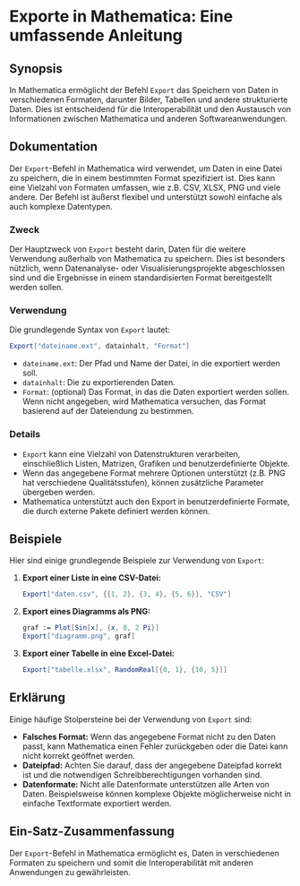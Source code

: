 <!--
Meta Description: # Exporte in Mathematica: Eine umfassende Anleitung ## Synopsis In Mathematica ermöglicht der Befehl `Export` das Speichern von Daten in verschiedenen...
Meta Keywords: export, mathematica, die, der, von
-->

# Exporte in Mathematica: Eine umfassende Anleitung

## Synopsis
In Mathematica ermöglicht der Befehl `Export` das Speichern von Daten in verschiedenen Formaten, darunter Bilder, Tabellen und andere strukturierte Daten. Dies ist entscheidend für die Interoperabilität und den Austausch von Informationen zwischen Mathematica und anderen Softwareanwendungen.

## Dokumentation
Der `Export`-Befehl in Mathematica wird verwendet, um Daten in eine Datei zu speichern, die in einem bestimmten Format spezifiziert ist. Dies kann eine Vielzahl von Formaten umfassen, wie z.B. CSV, XLSX, PNG und viele andere. Der Befehl ist äußerst flexibel und unterstützt sowohl einfache als auch komplexe Datentypen.

### Zweck
Der Hauptzweck von `Export` besteht darin, Daten für die weitere Verwendung außerhalb von Mathematica zu speichern. Dies ist besonders nützlich, wenn Datenanalyse- oder Visualisierungsprojekte abgeschlossen sind und die Ergebnisse in einem standardisierten Format bereitgestellt werden sollen.

### Verwendung
Die grundlegende Syntax von `Export` lautet:
```mathematica
Export["dateiname.ext", datainhalt, "Format"]
```
- `dateiname.ext`: Der Pfad und Name der Datei, in die exportiert werden soll.
- `datainhalt`: Die zu exportierenden Daten.
- `Format`: (optional) Das Format, in das die Daten exportiert werden sollen. Wenn nicht angegeben, wird Mathematica versuchen, das Format basierend auf der Dateiendung zu bestimmen.

### Details
- `Export` kann eine Vielzahl von Datenstrukturen verarbeiten, einschließlich Listen, Matrizen, Grafiken und benutzerdefinierte Objekte.
- Wenn das angegebene Format mehrere Optionen unterstützt (z.B. PNG hat verschiedene Qualitätsstufen), können zusätzliche Parameter übergeben werden.
- Mathematica unterstützt auch den Export in benutzerdefinierte Formate, die durch externe Pakete definiert werden können.

## Beispiele
Hier sind einige grundlegende Beispiele zur Verwendung von `Export`:

1. **Export einer Liste in eine CSV-Datei:**
   ```mathematica
   Export["daten.csv", {{1, 2}, {3, 4}, {5, 6}}, "CSV"]
   ```

2. **Export eines Diagramms als PNG:**
   ```mathematica
   graf := Plot[Sin[x], {x, 0, 2 Pi}]
   Export["diagramm.png", graf]
   ```

3. **Export einer Tabelle in eine Excel-Datei:**
   ```mathematica
   Export["tabelle.xlsx", RandomReal[{0, 1}, {10, 5}]]
   ```

## Erklärung
Einige häufige Stolpersteine bei der Verwendung von `Export` sind:

- **Falsches Format:** Wenn das angegebene Format nicht zu den Daten passt, kann Mathematica einen Fehler zurückgeben oder die Datei kann nicht korrekt geöffnet werden.
- **Dateipfad:** Achten Sie darauf, dass der angegebene Dateipfad korrekt ist und die notwendigen Schreibberechtigungen vorhanden sind.
- **Datenformate:** Nicht alle Datenformate unterstützen alle Arten von Daten. Beispielsweise können komplexe Objekte möglicherweise nicht in einfache Textformate exportiert werden.

## Ein-Satz-Zusammenfassung
Der `Export`-Befehl in Mathematica ermöglicht es, Daten in verschiedenen Formaten zu speichern und somit die Interoperabilität mit anderen Anwendungen zu gewährleisten.